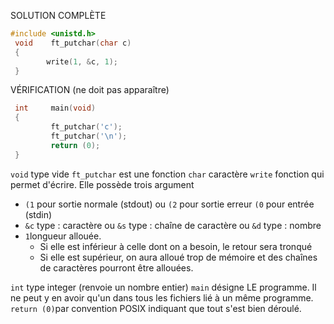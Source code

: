 SOLUTION COMPLÈTE
```c
#include <unistd.h>
 void    ft_putchar(char c)
 {
        write(1, &c, 1);
 }
```


VÉRIFICATION (ne doit pas apparaître)
```c
 int     main(void)
 {
         ft_putchar('c');
         ft_putchar('\n');
         return (0);
 }
```

`void` type vide
`ft_putchar` est une fonction
`char` caractère
`write` fonction qui permet d'écrire. Elle possède trois argument
- `(1` pour sortie normale (stdout) ou `(2` pour sortie erreur `(0` pour entrée (stdin)
- `&c` type : caractère ou `&s` type : chaîne de caractère ou `&d` type : nombre
- `1`longueur allouée.
	- Si elle est inférieur à celle dont on a besoin, le retour sera tronqué
	- Si elle est supérieur, on aura alloué trop de mémoire et des chaînes de caractères pourront être allouées.

`int` type integer (renvoie un nombre entier)
`main` désigne LE programme. Il ne peut y en avoir qu'un dans tous les fichiers lié à un même programme.
`return (0)`par convention POSIX indiquant que tout s'est bien déroulé.